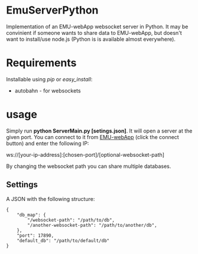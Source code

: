 # EmuServerPython

Implementation of an EMU-webApp websocket server in Python. It may be convinient if someone wants to share data to EMU-webApp,
but doesn't want to install/use node.js (Python is is available almost everywhere).

# Requirements

Installable using *pip* or *easy_install*:

  * autobahn - for websockets
  
# usage

Simply run **python ServerMain.py [setings.json]**. It will open a server at the given port. You can connect to it from 
[EMU-webApp](http://ips-lmu.github.io/EMU-webApp/) (click the connect button) and enter the following IP:

  ws://[your-ip-address]:[chosen-port]/[optional-websocket-path]

By changing the websocket path you can share multiple databases.

## Settings

A JSON with the following structure:

    {
        "db_map": {
            "/websocket-path": "/path/to/db",
            "/another-websocket-path": "/path/to/another/db",             
        }, 
        "port": 17890, 
        "default_db": "/path/to/default/db"
    }
